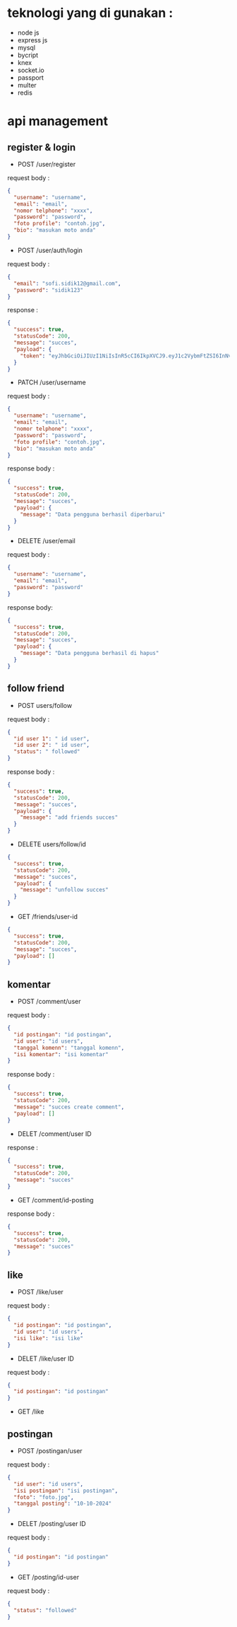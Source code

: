 # teknologi yang di gunakan :

- node js
- express js
- mysql
- bycript
- knex
- socket.io
- passport
- multer
- redis

# api management

## register & login

- POST /user/register

request body :

```json
{
  "username": "username",
  "email": "email",
  "nomor telphone": "xxxx",
  "password": "password",
  "foto profile": "contoh.jpg",
  "bio": "masukan moto anda"
}
```

- POST /user/auth/login

request body :

```json
{
  "email": "sofi.sidik12@gmail.com",
  "password": "sidik123"
}
```

response :

```json
{
  "success": true,
  "statusCode": 200,
  "message": "succes",
  "payload": {
    "token": "eyJhbGciOiJIUzI1NiIsInR5cCI6IkpXVCJ9.eyJ1c2VybmFtZSI6InNvZmkiLCJlbWFpbCI6InNvZmkuc2lkaWsxMkBnbWFpbC5jb20iLCJhbGFtYXQiOiJicmViZXMiLCJub190ZWxwIjoiMDg5NTMzODkzMzMzMCIsImZvdG9fcHJvZmlsIjpudWxsLCJiaW9ncmFmaSI6ImFrdSBhZGFsYWggc2VvcmFuZyBjdWN1IG5hYmkgYWRhbSIsImlhdCI6MTcwNjY2OTY4OH0.Zprqqt5cx34ju7sRjGHwGTPeJwHT-QSHZeBggI66r1s"
  }
}
```

- PATCH /user/username

request body :

```json
{
  "username": "username",
  "email": "email",
  "nomor telphone": "xxxx",
  "password": "password",
  "foto profile": "contoh.jpg",
  "bio": "masukan moto anda"
}
```

response body :

```json
{
  "success": true,
  "statusCode": 200,
  "message": "succes",
  "payload": {
    "message": "Data pengguna berhasil diperbarui"
  }
}
```

- DELETE /user/email

request body :

```json
{
  "username": "username",
  "email": "email",
  "password": "password"
}
```

response body:

```json
{
  "success": true,
  "statusCode": 200,
  "message": "succes",
  "payload": {
    "message": "Data pengguna berhasil di hapus"
  }
}
```

## follow friend

- POST users/follow

request body :

```json
{
  "id user 1": " id user",
  "id user 2": " id user",
  "status": " followed"
}
```

response body :

```json
{
  "success": true,
  "statusCode": 200,
  "message": "succes",
  "payload": {
    "message": "add friends succes"
  }
}
```

- DELETE users/follow/id

```json
{
  "success": true,
  "statusCode": 200,
  "message": "succes",
  "payload": {
    "message": "unfollow succes"
  }
}
```

- GET /friends/user-id

```json
{
  "success": true,
  "statusCode": 200,
  "message": "succes",
  "payload": []
}
```

## komentar

- POST /comment/user

request body :

```json
{
  "id postingan": "id postingan",
  "id user": "id users",
  "tanggal komenn": "tanggal komenn",
  "isi komentar": "isi komentar"
}
```

response body :

```json
{
  "success": true,
  "statusCode": 200,
  "message": "succes create comment",
  "payload": []
}
```

- DELET /comment/user ID

response :

```json
{
  "success": true,
  "statusCode": 200,
  "message": "succes"
}
```

- GET /comment/id-posting

response body :

```json
{
  "success": true,
  "statusCode": 200,
  "message": "succes"
}
```

## like

- POST /like/user

request body :

```json
{
  "id postingan": "id postingan",
  "id user": "id users",
  "isi like": "isi like"
}
```

- DELET /like/user ID

request body :

```json
{
  "id postingan": "id postingan"
}
```

- GET /like

## postingan

- POST /postingan/user

request body :

```json
{
  "id user": "id users",
  "isi postingan": "isi postingan",
  "foto": "foto.jpg",
  "tanggal posting": "10-10-2024"
}
```

- DELET /posting/user ID

request body :

```json
{
  "id postingan": "id postingan"
}
```

- GET /posting/id-user

request body :

```json
{
  "status": "followed"
}
```
